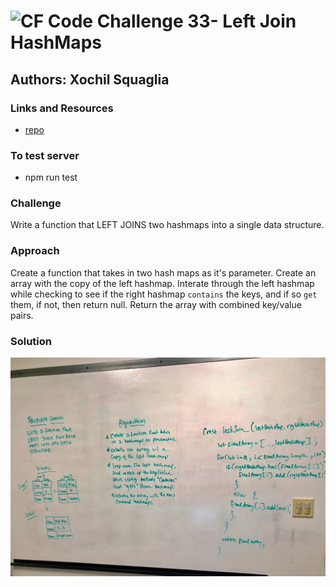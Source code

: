 ![CF](http://i.imgur.com/7v5ASc8.png) Code Challenge 33- Left Join HashMaps
==============================================

## Authors: Xochil Squaglia


### Links and Resources
* [repo](https://github.com/xochil73/data-structures-and-algorithms/tree/master/code-challenges/401/breadth_first)

### To test server
* npm run test

### Challenge

Write a function that LEFT JOINS two hashmaps into a single data structure.



### Approach
Create a function that takes in two hash maps as it's parameter.  Create an array with the copy of the left hashmap.  Interate through the left hashmap while checking to see if the right hashmap `contains` the keys, and if so `get` them, if not, then return null.  Return the array with combined key/value pairs.

### Solution

![whiteboard](assets/leftJoinPic.jpg)